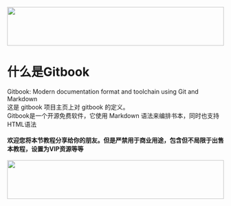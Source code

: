 <a href="https://www.vpsor.cn/aff?affid=53929" target=_blank><img src="http://bbs.vpsor.com/data/attachment/forum/201903/10/175326cnon6nn46bs2944z.png" width="100%" height="90"></a>
# 什么是Gitbook
Gitbook: Modern documentation format and toolchain using Git and Markdown
<br>
这是 gitbook 项目主页上对 gitbook 的定义。
<br>
Gitbook是一个开源免费软件，它使用 Markdown 语法来编排书本，同时也支持HTML语法
<br><br>
<strong>欢迎您将本节教程分享给你的朋友。但是严禁用于商业用途，包含但不局限于出售本教程，设置为VIP资源等等</strong>
<br><br>
<a href="https://www.west.cn?ReferenceID=1645284" target=_blank><img src="https://www.west.cn/vcp/vcp_img/free6/C/760x90_C.jpg" width="100%" height="90"></a>